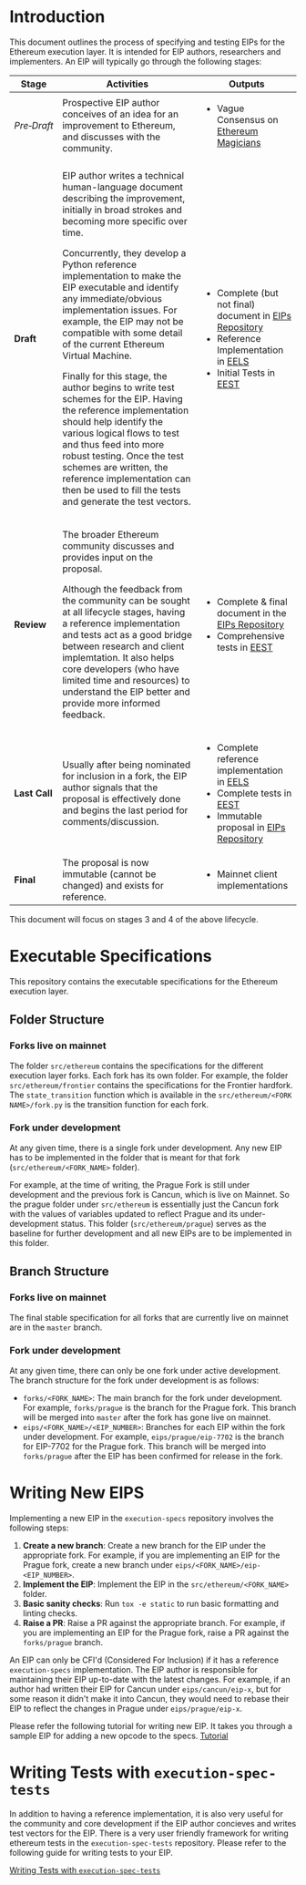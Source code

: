 # Introduction

This document outlines the process of specifying and testing EIPs for the Ethereum execution layer. It is intended for EIP authors, researchers and implementers. An EIP will typically go through the following stages:

| Stage              | Activities  | Outputs |
| ------------------ | ----------- | ------- |
| _Pre‑Draft_        | Prospective EIP author conceives of an idea for an improvement to Ethereum, and discusses with the community. | <ul><li>Vague Consensus on [Ethereum Magicians][0]</li></ul> |
| **Draft**          | <p>EIP author writes a technical human-language document describing the improvement, initially in broad strokes and becoming more specific over time.</p><p>Concurrently, they develop a Python reference implementation to make the EIP executable and identify any immediate/obvious implementation issues. For example, the EIP may not be compatible with some detail of the current Ethereum Virtual Machine.</p><p>Finally for this stage, the author begins to write test schemes for the EIP. Having the reference implementation should help identify the various logical flows to test and thus feed into more robust testing. Once the test schemes are written, the reference implementation can then be used to fill the tests and generate the test vectors.</p> | <ul><li>Complete (but not final) document in [EIPs Repository][1]</li><li>Reference Implementation in [EELS][2]</li><li>Initial Tests in [EEST][3]</li></ul> |
| **Review**         | <p>The broader Ethereum community discusses and provides input on the proposal.</p><p>Although the feedback from the community can be sought at all lifecycle stages, having a reference implementation and tests act as a good bridge between research and client implemtation. It also helps core developers (who have limited time and resources) to understand the EIP better and provide more informed feedback.</p> | <ul><li>Complete &amp; final document in the [EIPs Repository][1]</li><li>Comprehensive tests in [EEST][3]</li></ul>
| **Last&nbsp;Call** | Usually after being nominated for inclusion in a fork, the EIP author signals that the proposal is effectively done and begins the last period for comments/discussion. | <ul><li>Complete reference implementation in [EELS][2]</li><li>Complete tests in [EEST][3]</li><li>Immutable proposal in [EIPs Repository][1]</li></ul> |
| **Final**          | The proposal is now immutable (cannot be changed) and exists for reference. | <ul><li>Mainnet client implementations</li></ul> |

[0]: https://ethereum-magicians.org/
[1]: https://github.com/ethereum/EIPs/
[2]: https://github.com/ethereum/execution-specs
[3]: https://github.com/ethereum/execution-spec-tests

This document will focus on stages 3 and 4 of the above lifecycle.


# Executable Specifications

This repository contains the executable specifications for the Ethereum execution layer.

## Folder Structure

### Forks live on mainnet

The folder `src/ethereum` contains the specifications for the different execution layer forks. Each fork has its own folder. For example, the folder `src/ethereum/frontier` contains the specifications for the Frontier hardfork. The `state_transition` function which is available in the `src/ethereum/<FORK NAME>/fork.py` is the transition function for each fork.

### Fork under development

At any given time, there is a single fork under development. Any new EIP has to be implemented in the folder that is meant for that fork (`src/ethereum/<FORK_NAME>` folder). 

For example, at the time of writing, the Prague Fork is still under development and the previous fork is Cancun, which is live on Mainnet. So the prague folder under `src/ethereum` is essentially just the Cancun fork with the values of variables updated to reflect Prague and its under-development status. This folder (`src/ethereum/prague`) serves as the baseline for further development and all new EIPs are to be implemented in this folder.

## Branch Structure

### Forks live on mainnet

The final stable specification for all forks that are currently live on mainnet are in the `master` branch.

### Fork under development

At any given time, there can only be one fork under active development. The branch structure for the fork under development is as follows:

- `forks/<FORK_NAME>`: The main branch for the fork under development. For example, `forks/prague` is the branch for the Prague fork. This branch will  be merged into `master` after the fork has gone live on mainnet. 
- `eips/<FORK_NAME>/<EIP_NUMBER>`: Branches for each EIP within the fork under development. For example, `eips/prague/eip-7702` is the branch for EIP-7702 for the Prague fork. This branch will be merged into `forks/prague` after the EIP has been confirmed for release in the fork.

# Writing New EIPS

Implementing a new EIP in the `execution-specs` repository involves the following steps:

1. **Create a new branch**: Create a new branch for the EIP under the appropriate fork. For example, if you are implementing an EIP for the Prague fork, create a new branch under `eips/<FORK_NAME>/eip-<EIP_NUMBER>`.
2. **Implement the EIP**: Implement the EIP in the `src/ethereum/<FORK_NAME>` folder.
3. **Basic sanity checks**: Run `tox -e static` to run basic formatting and linting checks.
4. **Raise a PR**: Raise a PR against the appropriate branch. For example, if you are implementing an EIP for the Prague fork, raise a PR against the `forks/prague` branch.

An EIP can only be CFI'd (Considered For Inclusion) if it has a reference `execution-specs` implementation. The EIP author is responsible for maintaining their EIP up-to-date with the latest changes. For example, if an author had written their EIP for Cancun under `eips/cancun/eip-x`, but for some reason it didn't make it into Cancun, they would need to rebase their EIP to reflect the changes in Prague under `eips/prague/eip-x`.

Please refer the following tutorial for writing new EIP. It takes you through a sample EIP for adding a new opcode to the specs.
[Tutorial](https://www.youtube.com/watch?v=QIcw_DGSy3s&t)

# Writing Tests with `execution-spec-tests`

In addition to having a reference implementation, it is also very useful for the community and core development if the EIP author concieves and writes test vectors for the EIP. There is a very user friendly framework for writing ethereum tests in the `execution-spec-tests` repository. Please refer to the following guide for writing tests to your EIP.

[Writing Tests with `execution-spec-tests`](https://ethereum.github.io/execution-spec-tests/getting_started/quick_start/)
